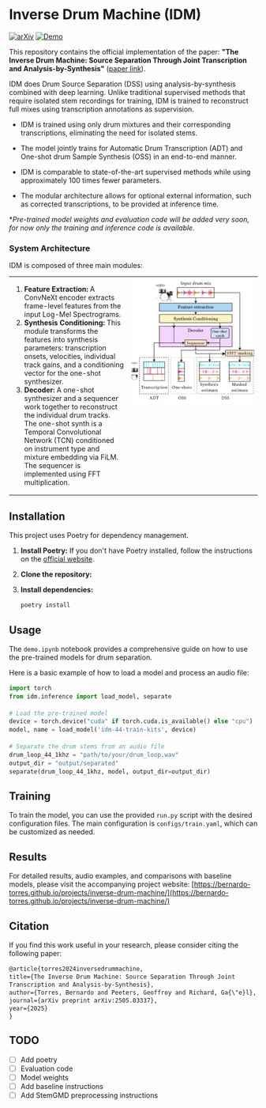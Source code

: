# Inverse Drum Machine (IDM)

[![arXiv](https://img.shields.io/badge/arXiv-2505.03337-b31b1b.svg)](https://arxiv.org/abs/2505.03337)
[![Demo](https://img.shields.io/badge/Project-Website-blue)](https://bernardo-torres.github.io/projects/inverse-drum-machine/)

This repository contains the official implementation of the paper: **"The Inverse Drum Machine: Source Separation Through Joint Transcription and Analysis-by-Synthesis"** ([paper link](https://arxiv.org/abs/2505.03337)).

IDM does Drum Source Separation (DSS) using analysis-by-synthesis combined with deep learning. Unlike traditional supervised methods that require isolated stem recordings for training, IDM is trained to reconstruct full mixes using transcription annotations as supervision.

- IDM is trained using only drum mixtures and their corresponding transcriptions, eliminating the need for isolated stems.

- The model jointly trains for Automatic Drum Transcription (ADT) and One-shot drum Sample Synthesis (OSS) in an end-to-end manner.

- IDM is comparable to state-of-the-art supervised methods while using approximately 100 times fewer parameters.

- The modular architecture allows for optional external information, such as corrected transcriptions, to be provided at inference time.

<!-- add a small note in italic here-->

\*_Pre-trained model weights and evaluation code will be added very soon, for now only the training and inference code is available._

### System Architecture

IDM is composed of three main modules:

<table border="0" cellspacing="0" cellpadding="10">
<tr>
<td valign="top">
<ol>
<li><strong>Feature Extraction:</strong> A ConvNeXt encoder extracts frame-level features from the input Log-Mel Spectrograms.</li>
<li><strong>Synthesis Conditioning:</strong> This module transforms the features into synthesis parameters: transcription onsets, velocities, individual track gains, and a conditioning vector for the one-shot synthesizer.</li>
<li><strong>Decoder:</strong> A one-shot synthesizer and a sequencer work together to reconstruct the individual drum tracks. The one-shot synth is a Temporal Convolutional Network (TCN) conditioned on instrument type and mixture embedding via FiLM. The sequencer is implemented using FFT multiplication.</li>
</ol>
</td>
<td valign="top" width="250">
<img src="demo/overview.png" alt="IDM Architecture" width="250"/>
</td>
</tr>
</table>

## Installation

This project uses Poetry for dependency management.

1.  **Install Poetry:** If you don't have Poetry installed, follow the instructions on the [official website](https://python-poetry.org/docs/).

2.  **Clone the repository:**

3.  **Install dependencies:**
    ```bash
    poetry install
    ```

## Usage

The `demo.ipynb` notebook provides a comprehensive guide on how to use the pre-trained models for drum separation.

Here is a basic example of how to load a model and process an audio file:

```python
import torch
from idm.inference import load_model, separate

# Load the pre-trained model
device = torch.device("cuda" if torch.cuda.is_available() else "cpu")
model, name = load_model('idm-44-train-kits', device)

# Separate the drum stems from an audio file
drum_loop_44_1khz = "path/to/your/drum_loop.wav"
output_dir = "output/separated"
separate(drum_loop_44_1khz, model, output_dir=output_dir)
```

## Training

To train the model, you can use the provided `run.py` script with the desired configuration files. The main configuration is `configs/train.yaml`, which can be customized as needed.

## Results

For detailed results, audio examples, and comparisons with baseline models, please visit the accompanying project website: [https://bernardo-torres.github.io/projects/inverse-drum-machine/](https://bernardo-torres.github.io/projects/inverse-drum-machine/)

## Citation

If you find this work useful in your research, please consider citing the following paper:

```
@article{torres2024inversedrummachine,
title={The Inverse Drum Machine: Source Separation Through Joint Transcription and Analysis-by-Synthesis},
author={Torres, Bernardo and Peeters, Geoffroy and Richard, Ga{\"e}l},
journal={arXiv preprint arXiv:2505.03337},
year={2025}
}
```

## TODO

- [ ] Add poetry
- [ ] Evaluation code
- [ ] Model weights
- [ ] Add baseline instructions
- [ ] Add StemGMD preprocessing instructions

<!-- - Baselines:

Larsnet: put pretrained models in folder larsnet/pretrained_models. exampel path project_root/larsnet/pretrained_models/hihat/pretrained_hihat_unet.pth
or change the path in configs/baselines/larsnet/config.yaml (under inference_models) -->
